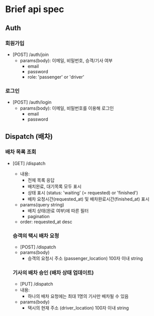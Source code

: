 # Brief api spec

## Auth

### 회원가입

* [POST] /auth/join
  * params(body): 이메일, 비밀번호, 승객/기사 여부
    * email
    * password
    * role: 'passenger' or 'driver'

### 로그인

* [POST] /auth/login
  * params(body): 이메일, 비밀번호를 이용해 로그인
    * email
    * password

## Dispatch (배차)

### 배차 목록 조회
* [GET] /dispatch
  * 내용:
    * 전체 목록 응답
    * 배치완료, 대기목록 모두 표시
    * 상태 표시 (status: 'waiting' (= requested) or 'finished')
    * 배차 요청시간(requested_at) 및 배차완료시간(finished_at) 표시
  * params(query string)
    * 배치 상태(완료 여부)에 따른 필터
    * pagination
  * order: requested_at desc
  
  ### 승객의 택시 배차 요청
  * [POST] /dispatch
  * params(body)
    * 승객의 요청시 주소 (passenger_location) 100자 이내 string
  
  ### 기사의 배차 승인 (배차 상태 업데이트)
  * [PUT] /dispatch
  * 내용: 
    * 하나의 배차 요청에는 최대 1명의 기사만 배차될 수 있음
  * params(body)
    * 택시의 현재 주소 (driver_location) 100자 이내 string
 
